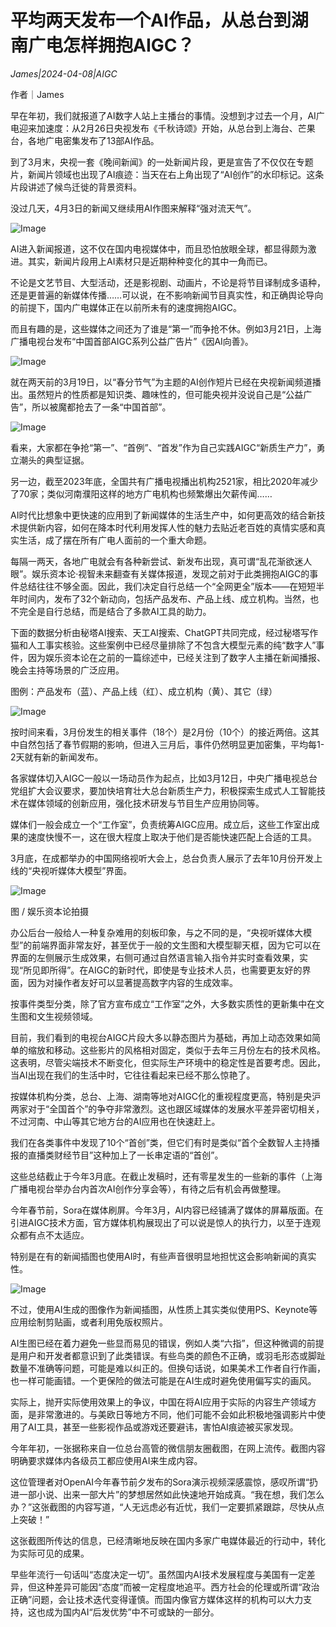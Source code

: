 # 平均两天发布一个AI作品，从总台到湖南广电怎样拥抱AIGC？

*James|2024-04-08|AIGC*

作者｜James

早在年初，我们就报道了AI数字人站上主播台的事情。没想到才过去一个月，AI广电迎来加速度：从2月26日央视发布《千秋诗颂》开始，从总台到上海台、芒果台，各地广电密集发布了13部AI作品。

到了3月末，央视一套《晚间新闻》的一处新闻片段，更是宣告了不仅仅在专题片，新闻片领域也出现了AI痕迹：当天在右上角出现了“AI创作”的水印标记。这条片段讲述了候鸟迁徙的背景资料。

没过几天，4月3日的新闻又继续用AI作图来解释“强对流天气”。

![Image](http://static.ylzbl.com/uploads/ueditor/php/upload/image/20240408/1712567709447456.jpeg)

AI进入新闻报道，这不仅在国内电视媒体中，而且恐怕放眼全球，都显得颇为激进。其实，新闻片段用上AI素材只是近期种种变化的其中一角而已。

不论是文艺节目、大型活动，还是影视剧、动画片，不论是将节目译制成多语种，还是更普遍的新媒体传播……可以说，在不影响新闻节目真实性，和正确舆论导向的前提下，国内广电媒体正在以前所未有的速度拥抱AIGC。

而且有趣的是，这些媒体之间还为了谁是“第一”而争抢不休。例如3月21日，上海广播电视台发布“中国首部AIGC系列公益广告片”《因AI向善》。

![Image](http://static.ylzbl.com/uploads/ueditor/php/upload/image/20240408/1712567709288782.jpeg)

就在两天前的3月19日，以“春分节气”为主题的AI创作短片已经在央视新闻频道播出。虽然短片的性质都是知识类、趣味性的，但可能央视并没说自己是“公益广告”，所以被魔都抢去了一条“中国首部”。

![Image](http://static.ylzbl.com/uploads/ueditor/php/upload/image/20240408/1712567710378607.jpeg)

看来，大家都在争抢“第一”、“首例”、“首发”作为自己实践AIGC“新质生产力”，勇立潮头的典型证据。

另一边，截至2023年底，全国共有广播电视播出机构2521家，相比2020年减少了70家；类似河南濮阳这样的地方广电机构也频繁爆出欠薪传闻……

AI时代比想象中更快速的应用到了新闻媒体的生活生产中，如何更高效的结合新技术提供新内容，如何在降本时代利用发挥人性的魅力去贴近老百姓的真情实感和真实生活，成了摆在所有广电人面前的一个重大命题。

每隔一两天，各地广电就会有各种新尝试、新发布出现，真可谓“乱花渐欲迷人眼”。娱乐资本论·视智未来翻查有关媒体报道，发现之前对于此类拥抱AIGC的事件总结往往不够全面。因此，我们决定自行总结一个“全网更全”版本——在短短半年时间内，发布了32个新动向，包括产品发布、产品上线、成立机构。当然，也不完全是自行总结，而是结合了多款AI工具的助力。

下面的数据分析由秘塔AI搜索、天工AI搜索、ChatGPT共同完成，经过秘塔写作猫和人工事实核验。这些案例中已经尽量排除了不包含大模型元素的纯“数字人”事件，因为娱乐资本论在之前的一篇综述中，已经关注到了数字人主播在新闻播报、晚会主持等场景的广泛应用。

图例：产品发布（蓝）、产品上线（红）、成立机构（黄）、其它（绿）

![Image](http://static.ylzbl.com/uploads/ueditor/php/upload/image/20240408/1712567711331908.jpeg)

按时间来看，3月份发生的相关事件（18个）是2月份（10个）的接近两倍。这其中自然包括了春节假期的影响，但进入三月后，事件仍然明显更加密集，平均每1-2天就有新的新闻发布。

各家媒体切入AIGC一般以一场动员作为起点，比如3月12日，中央广播电视总台党组扩大会议要求，要加快培育壮大总台新质生产力，积极探索生成式人工智能技术在媒体领域的创新应用，强化技术研发与节目生产应用协同等。

媒体们一般会成立一个“工作室”，负责统筹AIGC应用。成立后，这些工作室出成果的速度快慢不一，这在很大程度上取决于他们是否能快速匹配上合适的工具。

3月底，在成都举办的中国网络视听大会上，总台负责人展示了去年10月份开发上线的“央视听媒体大模型”界面。

![Image](http://static.ylzbl.com/uploads/ueditor/php/upload/image/20240408/1712567712531487.jpeg)

图 / 娱乐资本论拍摄

办公后台一般给人一种复杂难用的刻板印象，与之不同的是，“央视听媒体大模型”的前端界面非常友好，甚至优于一般的文生图和大模型聊天框，因为它可以在界面的左侧展示生成效果，右侧可通过自然语言输入指令并实时查看效果，实现“所见即所得”。在AIGC的新时代，即使是专业技术人员，也需要更友好的界面，因为对操作者友好可以显著提高数字内容的生成效率。

按事件类型分类，除了官方宣布成立“工作室”之外，大多数实质性的更新集中在文生图和文生视频领域。

目前，我们看到的电视台AIGC片段大多以静态图片为基础，再加上动态效果如简单的缩放和移动。这些影片的风格相对固定，类似于去年三月份左右的技术风格。这表明，尽管尖端技术不断变化，但实际生产环境中的稳定性是首要考虑。因此，当AI出现在我们的生活中时，它往往看起来已经不那么惊艳了。

按媒体机构分类，总台、上海、湖南等地对AIGC化的重视程度更高，特别是央沪两家对于“全国首个”的争夺非常激烈。这也跟区域媒体的发展水平差异密切相关，不过河南、中山等其它地方台的AI应用也在快速赶上。

我们在各类事件中发现了10个“首创”类，但它们有时是类似“首个全数智人主持播报的直播类财经节目”这种加上了一长串定语的“首创”。

这些总结截止于今年3月底。在截止发稿时，还有零星发生的一些新的事件（上海广播电视台举办台内首次AI创作分享会等），有待之后有机会再做整理。

今年春节前，Sora在媒体刷屏。今年3月，AI内容已经铺满了媒体的屏幕版面。在引进AIGC技术方面，官方媒体机构展现出了可以说是惊人的执行力，以至于连观众都有点不太适应。

特别是在有的新闻插图也使用AI时，有些声音很明显地担忧这会影响新闻的真实性。

![Image](http://static.ylzbl.com/uploads/ueditor/php/upload/image/20240408/1712567712709905.jpeg)

不过，使用AI生成的图像作为新闻插图，从性质上其实类似使用PS、Keynote等应用绘制剪贴画，或者利用免版权照片。

AI生图已经在着力避免一些显而易见的错误，例如人类“六指”，但这种微调的前提是用户和开发者都意识到了此类错误。有些鸟类的颜色不正确，或羽毛形态或脚趾数量不准确等问题，可能是难以纠正的。但换句话说，如果美术工作者自行作画，也一样可能画错。一个更保险的做法可能是在AI生成时避免使用偏写实的画风。

实际上，抛开实际使用效果上的争议，中国在将AI应用于实际的内容生产领域方面，是非常激进的。与美欧日等地方不同，他们可能不会如此积极地强调影片中使用了AI工具，甚至一些影视作品或游戏还要避讳，害怕AI痕迹被买家发现。

今年年初，一张据称来自一位总台高管的微信朋友圈截图，在网上流传。截图内容明确要求媒体内各级员工都应使用AI来生成内容。

这位管理者对OpenAI今年春节前夕发布的Sora演示视频深感震惊，感叹所谓“扔进一部小说、出来一部大片”的梦想居然如此快速地开始成真。“我在想，我们怎么办？”这张截图的内容写道，“人无远虑必有近忧，我们一定要抓紧跟踪，尽快从点上突破！”

这张截图所传达的信息，已经清晰地反映在国内多家广电媒体最近的行动中，转化为实际可见的成果。

早些年流行一句话叫“态度决定一切”。虽然国内AI技术发展程度与美国有一定差异，但这种差异可能因“态度”而被一定程度地追平。西方社会的伦理或所谓“政治正确”问题，会让技术迭代变得谨慎。而国内像官方媒体这样的机构可以大力支持，这也成为国内AI“后发优势”中不可或缺的一部分。

